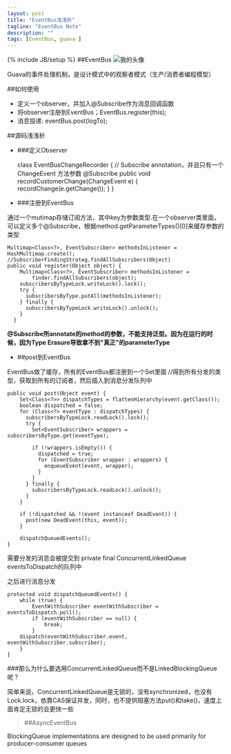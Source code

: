```yaml
---
layout: post
title: "EventBus浅浅析"
tagline: "EventBus Note"
description: ""
tags: [EventBus, guava ]
---
```

{% include JB/setup %}
##EventBus
![我的头像](http://mouzt.github.io/static/img/3.jpg)

Guava的事件处理机制，是设计模式中的观察者模式（生产/消费者编程模型）

##如何使用

*  定义一个observer，并加入@Subscribe作为消息回调函数
*  将observer注册到EventBus；EventBus.register(this);
*  消息投递: eventBus.post(logTo);

##源码浅浅析
*  ###定义Observer

    class EventBusChangeRecorder {
        // Subscribe annotation，并且只有一个 ChangeEvent 方法参数
        @Subscribe
        public void recordCustomerChange(ChangeEvent e) {
            recordChange(e.getChange());
        }
    }

* ###注册到EventBus

通过一个mutimap存储订阅方法，其中key为参数类型.在一个observer类里面，可以定义多个@Subscribe，根据method.getParameterTypes()[0]来缓存参数的类型

    Multimap<Class<?>, EventSubscriber> methodsInListener = HashMultimap.create();
    //SubscriberFindingStrateg.findAllSubscribers(Object)
    public void register(Object object) {
        Multimap<Class<?>, EventSubscriber> methodsInListener =
            finder.findAllSubscribers(object);
        subscribersByTypeLock.writeLock().lock();
        try {
          subscribersByType.putAll(methodsInListener);
        } finally {
          subscribersByTypeLock.writeLock().unlock();
        }
      }

**@Subscribe所annotate的method的参数，不能支持泛型。因为在运行的时候，因为Type Erasure导致拿不到"真正"的parameterType**

* ##post到EventBus

EventBus做了缓存，所有的EventBus都注册到一个Set里面
//得到所有分发的类型，获取到所有的订阅者，然后插入到消息分发队列中

    public void post(Object event) {
        Set<Class<?>> dispatchTypes = flattenHierarchy(event.getClass());
        boolean dispatched = false;
        for (Class<?> eventType : dispatchTypes) {
          subscribersByTypeLock.readLock().lock();
          try {
            Set<EventSubscriber> wrappers = subscribersByType.get(eventType);

            if (!wrappers.isEmpty()) {
              dispatched = true;
              for (EventSubscriber wrapper : wrappers) {
                enqueueEvent(event, wrapper);
              }
            }
          } finally {
            subscribersByTypeLock.readLock().unlock();
          }
        }

        if (!dispatched && !(event instanceof DeadEvent)) {
          post(new DeadEvent(this, event));
        }

        dispatchQueuedEvents();
    }

需要分发的消息会被提交到
private final ConcurrentLinkedQueue<EventWithSubscriber> eventsToDispatch的队列中

之后进行消息分发

    protected void dispatchQueuedEvents() {
        while (true) {
            EventWithSubscriber eventWithSubscriber = eventsToDispatch.poll();
            if (eventWithSubscriber == null) {
                break;
            }
        dispatch(eventWithSubscriber.event, eventWithSubscriber.subscriber);
        }
    }
###那么为什么要选用ConcurrentLinkedQueue而不是LinkedBlockingQueue呢？

简单来说，ConcurrentLinkedQueue是无锁的，没有synchronized，也没有Lock.lock，依靠CAS保证并发，同时，也不提供阻塞方法put()和take()，速度上面肯定无锁的会更快一些

> ##AsyncEventBus

BlockingQueue implementations are designed to be used primarily for producer-consumer queues

[SyntaxHighlighter]: http://alexgorbatchev.com/SyntaxHighlighter/